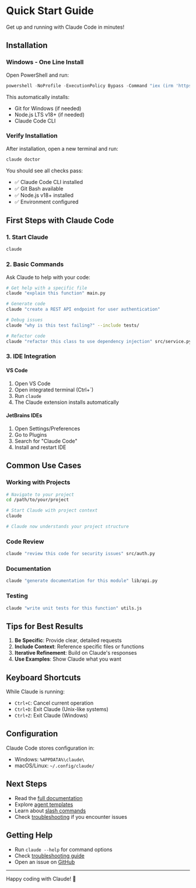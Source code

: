 # Quick Start Guide

Get up and running with Claude Code in minutes!

## Installation

### Windows - One Line Install

Open PowerShell and run:

```powershell
powershell -NoProfile -ExecutionPolicy Bypass -Command "iex (irm 'https://raw.githubusercontent.com/alex-feel/claude-code-toolbox/main/scripts/windows/install-claude-windows.ps1')"
```

This automatically installs:
- Git for Windows (if needed)
- Node.js LTS v18+ (if needed)
- Claude Code CLI

### Verify Installation

After installation, open a new terminal and run:

```bash
claude doctor
```

You should see all checks pass:
- ✅ Claude Code CLI installed
- ✅ Git Bash available
- ✅ Node.js v18+ installed
- ✅ Environment configured

## First Steps with Claude Code

### 1. Start Claude

```bash
claude
```

### 2. Basic Commands

Ask Claude to help with your code:

```bash
# Get help with a specific file
claude "explain this function" main.py

# Generate code
claude "create a REST API endpoint for user authentication"

# Debug issues
claude "why is this test failing?" --include tests/

# Refactor code
claude "refactor this class to use dependency injection" src/service.py
```

### 3. IDE Integration

#### VS Code

1. Open VS Code
2. Open integrated terminal (Ctrl+`)
3. Run `claude`
4. The Claude extension installs automatically

#### JetBrains IDEs

1. Open Settings/Preferences
2. Go to Plugins
3. Search for "Claude Code"
4. Install and restart IDE

## Common Use Cases

### Working with Projects

```bash
# Navigate to your project
cd /path/to/your/project

# Start Claude with project context
claude

# Claude now understands your project structure
```

### Code Review

```bash
claude "review this code for security issues" src/auth.py
```

### Documentation

```bash
claude "generate documentation for this module" lib/api.py
```

### Testing

```bash
claude "write unit tests for this function" utils.js
```

## Tips for Best Results

1. **Be Specific**: Provide clear, detailed requests
2. **Include Context**: Reference specific files or functions
3. **Iterative Refinement**: Build on Claude's responses
4. **Use Examples**: Show Claude what you want

## Keyboard Shortcuts

While Claude is running:

- `Ctrl+C`: Cancel current operation
- `Ctrl+D`: Exit Claude (Unix-like systems)
- `Ctrl+Z`: Exit Claude (Windows)

## Configuration

Claude Code stores configuration in:
- Windows: `%APPDATA%\claude\`
- macOS/Linux: `~/.config/claude/`

## Next Steps

- Read the [full documentation](https://docs.anthropic.com/claude-code)
- Explore [agent templates](agents.md)
- Learn about [slash commands](slash-commands.md)
- Check [troubleshooting](troubleshooting.md) if you encounter issues

## Getting Help

- Run `claude --help` for command options
- Check [troubleshooting guide](troubleshooting.md)
- Open an issue on [GitHub](https://github.com/alex-feel/claude-code-toolbox/issues)

---

Happy coding with Claude! 🚀
